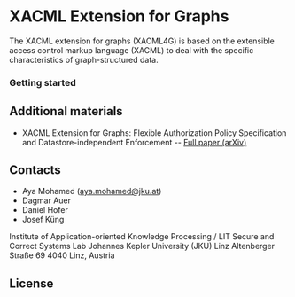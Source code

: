# XACML Extension for Graphs
The XACML extension for graphs (XACML4G) is based on the extensible access control markup language (XACML) to deal with the specific characteristics of graph-structured data.

### Getting started

## Additional materials
- XACML Extension for Graphs: Flexible Authorization Policy Specification and Datastore-independent Enforcement
-- [Full paper (arXiv)](https://www.google.com)

## Contacts

- Aya Mohamed (aya.mohamed@jku.at)
- Dagmar Auer
- Daniel Hofer
- Josef Küng

Institute of Application-oriented Knowledge Processing / LIT Secure and Correct Systems Lab
Johannes Kepler University (JKU) Linz
Altenberger Straße 69
4040 Linz, Austria

## License
